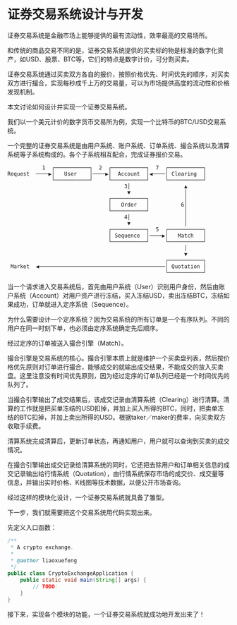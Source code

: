 # 证券交易系统设计与开发

证券交易系统是金融市场上能够提供的最有流动性，效率最高的交易场所。

和传统的商品交易不同的是，证券交易系统提供的买卖标的物是标准的数字化资产，如USD、股票、BTC等，它们的特点是数字计价，可分割买卖。

证券交易系统通过买卖双方各自的报价，按照价格优先、时间优先的顺序，对买卖双方进行撮合，实现每秒成千上万的交易量，可以为市场提供高度的流动性和价格发现机制。

本文讨论如何设计并实现一个证券交易系统。

我们以一个美元计价的数字货币交易所为例，实现一个比特币的BTC/USD交易系统。

一个完整的证券交易系统是由用户系统、账户系统、订单系统、撮合系统以及清算系统等子系统构成的。各个子系统相互配合，完成证券报价交易。

```ascii
           1  ┌───────────┐  2  ┌───────────┐  7  ┌───────────┐
Request  ────▶│   User    │────▶│  Account  │◀────│ Clearing  │
              └───────────┘     └───────────┘     └───────────┘
                                     3│                 ▲
                                      ▼                 │
                                ┌───────────┐           │
                                │   Order   │          6│
                                └───────────┘           │
                                     4│                 │
                                      ▼                 │
                                ┌───────────┐  5  ┌───────────┐
                                │ Sequence  │────▶│   Match   │
                                └───────────┘     └───────────┘
                                                        │
                                                        ▼
                                                  ┌───────────┐
 Market  ◀────────────────────────────────────────│ Quotation │
                                                  └───────────┘
```

当一个请求进入交易系统后，首先由用户系统（User）识别用户身份，然后由账户系统（Account）对用户资产进行冻结，买入冻结USD，卖出冻结BTC，冻结如果成功，订单就进入定序系统（Sequence）。

为什么需要设计一个定序系统？因为交易系统的所有订单是一个有序队列。不同的用户在同一时刻下单，也必须由定序系统确定先后顺序。

经过定序的订单被送入撮合引擎（Match）。

撮合引擎是交易系统的核心。撮合引擎本质上就是维护一个买卖盘列表，然后按价格优先原则对订单进行撮合，能够成交的就输出成交结果，不能成交的放入买卖盘。这里注意没有时间优先原则，因为经过定序的订单队列已经是一个时间优先的队列了。

当撮合引擎输出了成交结果后，该成交记录由清算系统（Clearing）进行清算。清算的工作就是把买单冻结的USD扣掉，并加上买入所得的BTC，同时，把卖单冻结的BTC扣掉，并加上卖出所得的USD。根据taker／maker的费率，向买卖双方收取手续费。

清算系统完成清算后，更新订单状态，再通知用户，用户就可以查询到买卖的成交情况。

在撮合引擎输出成交记录给清算系统的同时，它还把去除用户和订单相关信息的成交记录输出给行情系统（Quotation），由行情系统保存市场的成交价、成交量等信息，并输出实时价格、K线图等技术数据，以便公开市场查询。

经过这样的模块化设计，一个证券交易系统就具备了雏型。

下一步，我们就需要把这个交易系统用代码实现出来。

先定义入口函数：

```java
/**
 * A crypto exchange.
 * 
 * @author liaoxuefeng
 */
public class CryptoExchangeApplication {
    public static void main(String[] args) {
        // TODO:
    }
}
```

接下来，实现各个模块的功能，一个证券交易系统就成功地开发出来了！
